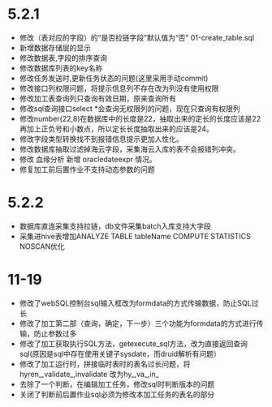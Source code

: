 # 5.2.1
- 修改（表对应的字段）的“是否拉链字段”默认值为“否” 01-create_table.sql
- 新增数据存储层的显示
- 修改数据表,字段的排序查询
- 修改数据库列表的key名称
- 修改任务发送时,更新任务状态的问题(这里采用手动commit)
- 修改接口列权限问题，将提示信息列不存在改为列没有使用权限
- 修改加工表查询列只查询有效日期，原来查询所有
- 修改sql查询接口select *会查询无权限列的问题，现在只查询有权限列
- 修改number(22,8)在数据库中的长度是22，抽取出来的定长的长度应该是22再加上正负号和小数点，所以定长长度抽取出来的应该是24。
- 修改字段类型转换找不到报错信息提示更加人性化。
- 修改数据库抽取过滤掉海云字段，采集海云入库的表不会报错列冲突。
- 修改 血缘分析 新增 oracledateexpr 情况。
- 修复加工前后置作业不支持动态参数的问题
# 5.2.2
- 数据库直连采集支持拉链，db文件采集batch入库支持大字段
- 采集进hive表增加ANALYZE TABLE tableName COMPUTE STATISTICS NOSCAN优化
# 11-19
- 修改了webSQL控制台sql输入框改为formdata的方式传输数据，防止SQL过长
- 修改了加工第二部（查询，确定，下一步）三个功能为formdata的方式进行传输，防止参数过多
- 修改了加工获取执行SQL方法，getexecute_sql方法，改为直接返回查询sql(原因是sql中存在使用关键子sysdate，而druid解析有问题）
- 修改了加工运行时，拼接临时表时的表名过长问题，将hyren_,validate_,invalidate 改为hy_,va_,in_
- 去除了一个判断，在编辑加工任务，修改sql时判断版本的问题
- 关闭了判断前后置作业sql必须为修改本加工任务的表名的部分
